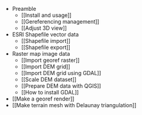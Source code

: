 * Preamble
    * [[Install and usage]]
    * [[Gereferencing management]]
    * [[Adjust 3D view]]
* ESRI Shapefile vector data
    * [[Shapefile import]]
    * [[Shapefile export]]
* Raster map image data
    * [[Import georef raster]]
    * [[Import DEM grid]]
    * [[Import DEM grid using GDAL]]
    * [[Scale DEM dataset]]
    * [[Prepare DEM data with QGIS]]
    * [[How to install GDAL]]
* [[Make a georef render]]
* [[Make terrain mesh with Delaunay triangulation]]